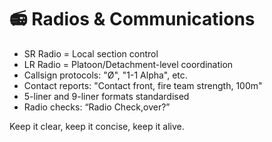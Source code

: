 # 📻 Radios & Communications

- SR Radio = Local section control
- LR Radio = Platoon/Detachment-level coordination
- Callsign protocols: "Ø", "1-1 Alpha", etc.
- Contact reports: "Contact front, fire team strength, 100m"
- 5-liner and 9-liner formats standardised
- Radio checks: “Radio Check,over?”

Keep it clear, keep it concise, keep it alive.
